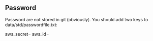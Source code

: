 
Password
--------

Password are not stored in git (obviously). You should add two keys to data/std/passwordfile.txt:

aws_secret=
aws_id=


